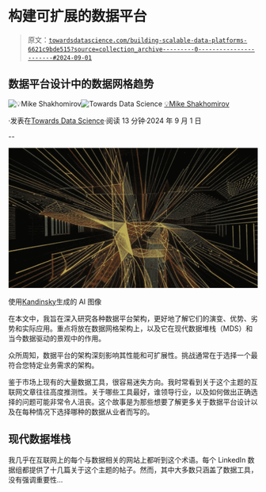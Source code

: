 # 构建可扩展的数据平台

> 原文：[`towardsdatascience.com/building-scalable-data-platforms-6621c9bde515?source=collection_archive---------0-----------------------#2024-09-01`](https://towardsdatascience.com/building-scalable-data-platforms-6621c9bde515?source=collection_archive---------0-----------------------#2024-09-01)

## 数据平台设计中的数据网格趋势

[](https://mshakhomirov.medium.com/?source=post_page---byline--6621c9bde515--------------------------------)![💡Mike Shakhomirov](https://mshakhomirov.medium.com/?source=post_page---byline--6621c9bde515--------------------------------)[](https://towardsdatascience.com/?source=post_page---byline--6621c9bde515--------------------------------)![Towards Data Science](https://towardsdatascience.com/?source=post_page---byline--6621c9bde515--------------------------------) [💡Mike Shakhomirov](https://mshakhomirov.medium.com/?source=post_page---byline--6621c9bde515--------------------------------)

·发表在[Towards Data Science](https://towardsdatascience.com/?source=post_page---byline--6621c9bde515--------------------------------)·阅读 13 分钟·2024 年 9 月 1 日

--

![](img/ddcb02532abcb22a06317d41a42f2b17.png)

使用[Kandinsky](https://github.com/ai-forever/Kandinsky-2)生成的 AI 图像

在本文中，我旨在深入研究各种数据平台架构，更好地了解它们的演变、优势、劣势和实际应用。重点将放在数据网格架构上，以及它在现代数据堆栈（MDS）和当今数据驱动的景观中的作用。

众所周知，数据平台的架构深刻影响其性能和可扩展性。挑战通常在于选择一个最符合您特定业务需求的架构。

鉴于市场上现有的大量数据工具，很容易迷失方向。我时常看到关于这个主题的互联网文章往往高度推测性。关于哪些工具最好，谁领导行业，以及如何做出正确选择的问题可能非常令人沮丧。这个故事是为那些想要了解更多关于数据平台设计以及在每种情况下选择哪种的数据从业者而写的。

## 现代数据堆栈

我几乎在互联网上的每个与数据相关的网站上都听到这个术语。每个 LinkedIn 数据组都提供了十几篇关于这个主题的帖子。然而，其中大多数只涵盖了数据工具，没有强调重要性…

